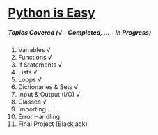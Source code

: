 # [Python is Easy](https://www.pirple.com/courses/python-is-easy)

##### Topics Covered (√ - Completed, … - In Progress)

1. Variables √
2. Functions √
3. If Statements √
4. Lists √
5. Loops √
6. Dictionaries & Sets √
7. Input & Output (I/O) √
8. Classes √
9. Importing …
10. Error Handling
11. Final Project (Blackjack)
